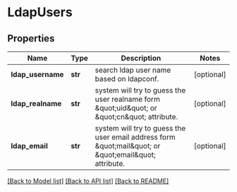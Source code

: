 # LdapUsers

## Properties
Name | Type | Description | Notes
------------ | ------------- | ------------- | -------------
**ldap_username** | **str** | search ldap user name based on ldapconf. | [optional] 
**ldap_realname** | **str** | system will try to guess the user realname form \&quot;uid\&quot; or \&quot;cn\&quot; attribute. | [optional] 
**ldap_email** | **str** | system will try to guess the user email address form \&quot;mail\&quot; or \&quot;email\&quot; attribute. | [optional] 

[[Back to Model list]](../README.md#documentation-for-models) [[Back to API list]](../README.md#documentation-for-api-endpoints) [[Back to README]](../README.md)

